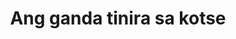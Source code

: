 ---
layout: post
title: Ang ganda tinira sa kotse
duration: '04:55'
view: 225
rate: 2
video: 'https://flashservice.xvideos.com/embedframe/21284861'
category: 
 - pinay
tags: 
 - pinay-sex
 - nagparaos
 - nene
 - mokong
 - fucked
 - jackpot
 - flawless
priority: 0.9
changefreq: daily
---
